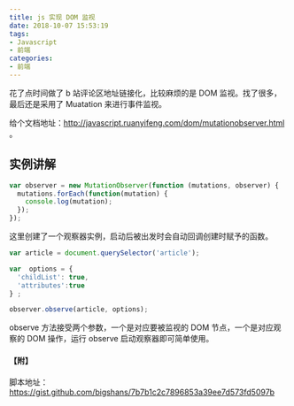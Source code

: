 ```yaml
---
title: js 实现 DOM 监视
date: 2018-10-07 15:53:19
tags:
- Javascript
- 前端 
categories:
- 前端 
---
```


花了点时间做了 b 站评论区地址链接化，比较麻烦的是 DOM 监视。找了很多，最后还是采用了 Muatation 来进行事件监视。

给个文档地址：http://javascript.ruanyifeng.com/dom/mutationobserver.html 。

<!--more-->

## 实例讲解

``` js
var observer = new MutationObserver(function (mutations, observer) {
  mutations.forEach(function(mutation) {
    console.log(mutation);
  });
});
```

这里创建了一个观察器实例，启动后被出发时会自动回调创建时赋予的函数。

```js
var article = document.querySelector('article');

var  options = {
  'childList': true,
  'attributes':true
} ;

observer.observe(article, options);
```

observe 方法接受两个参数，一个是对应要被监视的 DOM 节点，一个是对应观察的 DOM 操作，运行 observe 启动观察器即可简单使用。

#### 【附】

脚本地址： https://gist.github.com/bigshans/7b7b1c2c7896853a39ee7d573fd5097b